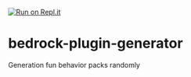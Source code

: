 [![Run on Repl.it](https://repl.it/badge/github/darinw/bedrock-plugin-generator)](https://repl.it/github/darinw/bedrock-plugin-generator)

# bedrock-plugin-generator
Generation fun behavior packs randomly
